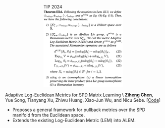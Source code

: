 <div class='paper-box'>
    <div class='paper-box-image' style="display: flex; justify-content: center; align-items: center;">
        <div>
            <div class="badge">TIP 2024</div>
            <img src='images/paper_images/TIP24-ALEM.png' alt="sym" style="height: 250px; max-height: 300px; width: auto;">
        </div>
    </div>
    <div class='paper-box-text' markdown="1">
    
[Adaptive Log-Euclidean Metrics for SPD Matrix Learning](https://arxiv.org/abs/2303.15477) \\
**Ziheng Chen**, Yue Song, Tianyang Xu, Zhiwu Huang, Xiao-Jun Wu, and Nicu Sebe. [[Code](https://github.com/GitZH-Chen/ALEM)] <strong><span class='show_paper_citations' data='4FA6C0AAAAAJ:qjMakFHDy7sC'></span></strong>
- Proposes a general framework for pullback metrics over the SPD manifold from the Euclidean space.
- Extends the existing Log-Euclidean Metric (LEM) into ALEM.

</div>
</div>
